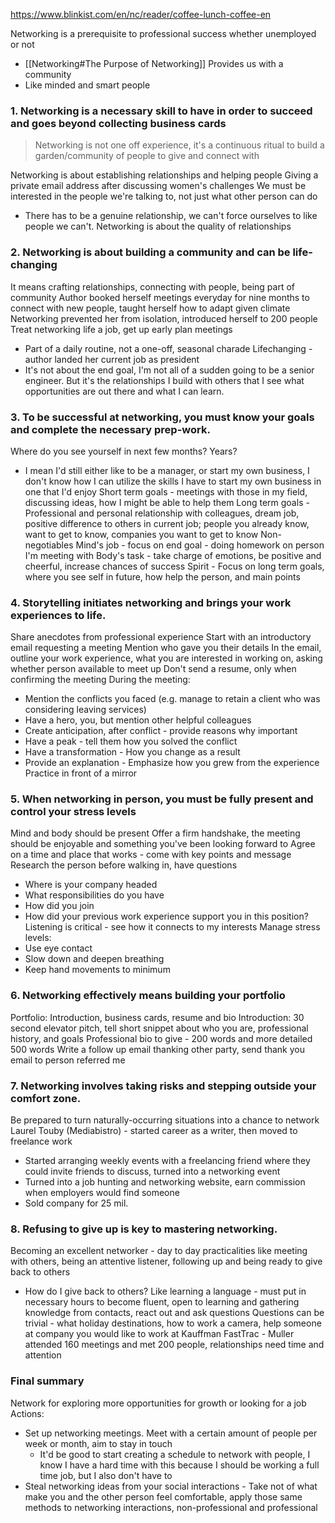 https://www.blinkist.com/en/nc/reader/coffee-lunch-coffee-en

Networking is a prerequisite to professional success whether unemployed or not
 - [[Networking#The Purpose of Networking]]
Provides us with a community
- Like minded and smart people

### 1. Networking is a necessary skill to have in order to succeed and goes beyond collecting business cards

> Networking is not one off experience, it's a continuous ritual to build a garden/community of people to give and connect with

Networking is about establishing relationships and helping people
Giving a private email address after discussing women's challenges
We must be interested in the people we're talking to, not just what other person can do
- There has to be a genuine relationship, we can't force ourselves to like people we can't.
Networking is about the quality of relationships

### 2. Networking is about building a community and can be life-changing

It means crafting relationships, connecting with people, being part of community
Author booked herself meetings everyday for nine months to connect with new people, taught herself how to adapt given climate
Networking prevented her from isolation, introduced herself to 200 people
Treat networking life a job, get up early plan meetings
- Part of a daily routine, not a one-off, seasonal charade
Lifechanging - author landed her current job as president
- It's not about the end goal, I'm not all of a sudden going to be a senior engineer. But it's the relationships I build with others that I see what opportunities are out there and what I can learn.
### 3. To be successful at networking, you must know your goals and complete the necessary prep-work.

Where do you see yourself in next few months? Years?
- I mean I'd still either like to be a manager, or start my own business, I don't know how I can utilize the skills I have to start my own business in one that I'd enjoy
Short term goals - meetings with those in my field, discussing ideas, how I might be able to help them
Long term goals - Professional and personal relationship with colleagues, dream job, positive difference to others in current job; people you already know, want to get to know, companies you want to get to know
Non-negotiables
Mind's job - focus on end goal  - doing homework on person I'm meeting with
Body's task - take charge of emotions, be positive and cheerful, increase chances of success
Spirit - Focus on long term goals, where you see self in future, how help the person, and main points

### 4. Storytelling initiates networking and brings your work experiences to life.

Share anecdotes from professional experience
Start with an introductory email requesting a meeting
Mention who gave you their details
In the email, outline your work experience, what you are interested in working on, asking whether person available to meet up
Don't send a resume, only when confirming the meeting
During the meeting:
- Mention the conflicts you faced (e.g. manage to retain a client who was considering leaving services)
- Have a hero, you, but mention other helpful colleagues
- Create anticipation, after conflict - provide reasons why important
- Have a peak - tell them how you solved the conflict
- Have a transformation - How you change as a result
- Provide an explanation - Emphasize how you grew from the experience
Practice in front of a mirror

### 5. When networking in person, you must be fully present and control your stress levels

Mind and body should be present
Offer a firm handshake, the meeting should be enjoyable and something you've been looking forward to
Agree on a time and place that works - come with key points and message
Research the person before walking in, have questions
- Where is your company headed
- What responsibilities do you have
- How did you join
- How did your previous work experience support you in this position?
Listening is critical - see how it connects to my interests
Manage stress levels:
- Use eye contact
- Slow down and deepen breathing
- Keep hand movements to minimum

### 6. Networking effectively means building your portfolio
Portfolio: Introduction, business cards, resume and bio
Introduction: 30 second elevator pitch, tell short snippet about who you are, professional history, and goals
Professional bio to give - 200 words and more detailed 500 words
Write a follow up email thanking other party, send thank you email to person referred me

### 7. Networking involves taking risks and stepping outside your comfort zone.

Be prepared to turn naturally-occurring situations into a chance to network
Laurel Touby (Mediabistro) - started career as a writer, then moved to freelance work
- Started arranging weekly events with a freelancing friend where they could invite friends to discuss, turned into a networking event
- Turned into a job hunting and networking website, earn commission when employers would find someone
- Sold company for 25 mil.

### 8. Refusing to give up is key to mastering networking.

Becoming an excellent networker - day to day practicalities like meeting with others, being an attentive listener, following up and being ready to give back to others
- How do I give back to others?
Like learning a language - must put in necessary hours to become fluent, open to learning and gathering knowledge from contacts, react out and ask questions
Questions can be trivial - what holiday destinations, how to work a camera, help someone at company you would like to work at
Kauffman FastTrac - Muller attended 160 meetings and met 200 people, relationships need time and attention

### Final summary

Network for exploring more opportunities for growth or looking for a job
Actions:
- Set up networking meetings. Meet with a certain amount of people per week or month, aim to stay in touch
	- It'd be good to start creating a schedule to network with people, I know I have a hard time with this because I should be working a full time job, but I also don't have to
- Steal networking ideas from your social interactions - Take not of what make you and the other person feel comfortable, apply those same methods to networking interactions, non-professional and professional